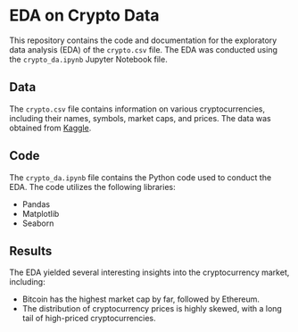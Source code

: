 # EDA on Crypto Data

This repository contains the code and documentation for the exploratory data analysis (EDA) of the `crypto.csv` file. The EDA was conducted using the `crypto_da.ipynb` Jupyter Notebook file.

## Data

The `crypto.csv` file contains information on various cryptocurrencies, including their names, symbols, market caps, and prices. The data was obtained from [Kaggle](https://www.kaggle.com/).

## Code

The `crypto_da.ipynb` file contains the Python code used to conduct the EDA. The code utilizes the following libraries:

- Pandas
- Matplotlib
- Seaborn

## Results

The EDA yielded several interesting insights into the cryptocurrency market, including:

- Bitcoin has the highest market cap by far, followed by Ethereum.
- The distribution of cryptocurrency prices is highly skewed, with a long tail of high-priced cryptocurrencies.
